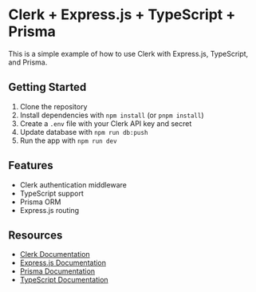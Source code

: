 # Clerk + Express.js + TypeScript + Prisma

This is a simple example of how to use Clerk with Express.js, TypeScript, and Prisma.

## Getting Started

1. Clone the repository
2. Install dependencies with `npm install` (or `pnpm install`)
3. Create a `.env` file with your Clerk API key and secret
4. Update database with `npm run db:push`
5. Run the app with `npm run dev`

## Features

- Clerk authentication middleware
- TypeScript support
- Prisma ORM
- Express.js routing

## Resources

- [Clerk Documentation](https://clerk.dev/docs/sdk/node)
- [Express.js Documentation](https://expressjs.com)
- [Prisma Documentation](https://www.prisma.io)
- [TypeScript Documentation](https://www.typescriptlang.org)
